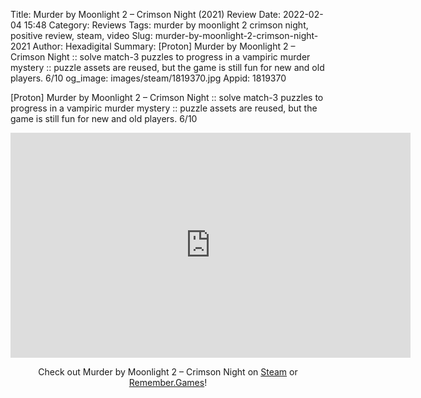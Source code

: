 Title: Murder by Moonlight 2 – Crimson Night (2021) Review
Date: 2022-02-04 15:48
Category: Reviews
Tags: murder by moonlight 2 crimson night, positive review, steam, video
Slug: murder-by-moonlight-2-crimson-night-2021
Author: Hexadigital
Summary: [Proton] Murder by Moonlight 2 – Crimson Night :: solve match-3 puzzles to progress in a vampiric murder mystery :: puzzle assets are reused, but the game is still fun for new and old players. 6/10
og_image: images/steam/1819370.jpg
Appid: 1819370

[Proton] Murder by Moonlight 2 – Crimson Night :: solve match-3 puzzles to progress in a vampiric murder mystery :: puzzle assets are reused, but the game is still fun for new and old players. 6/10

<center><iframe src="https://www.youtube.com/embed/oRxQToreBBI?feature=oembed" allow="accelerometer; autoplay; encrypted-media; gyroscope; picture-in-picture" width="640" height="360" frameborder="0"></iframe>

Check out Murder by Moonlight 2 – Crimson Night on [Steam](https://store.steampowered.com/app/1819370/?curator_clanid=34633900) or [Remember.Games](https://remember.games/game/2978/)!</center>
